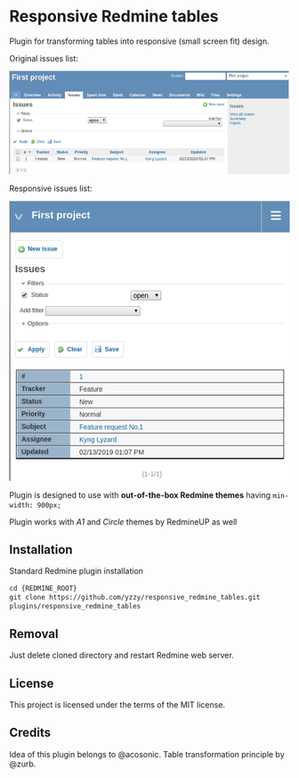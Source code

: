 # Responsive Redmine tables

Plugin for transforming tables into responsive (small screen fit) design.

Original issues list:

![Default view](original_table.png)

Responsive issues list:

![Responsive view](responsive_table.png)

Plugin is designed to use with **out-of-the-box Redmine themes** having `min-width: 900px;`

Plugin works with *A1* and *Circle* themes by RedmineUP as well

## Installation

Standard Redmine plugin installation

```
cd {REDMINE_ROOT}
git clone https://github.com/yzzy/responsive_redmine_tables.git plugins/responsive_redmine_tables
```

## Removal

Just delete cloned directory and restart Redmine web server.

## License

This project is licensed under the terms of the MIT license.

## Credits

Idea of this plugin belongs to @acosonic.
Table transformation principle by @zurb.
